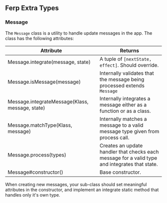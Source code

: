 ## Ferp Extra Types

### Message

The `Message` class is a utility to handle update messages in the app.
The class has the following attributes:

| Attribute                                         | Returns  |
| ------------------------------------------------- | -------- |
| Message.integrate(message, state)                 | A tuple of `[nextState, effect]`. Should override.    |
| Message.isMessage(message)                        | Internally validates that the message being processed extends `Message`    |
| Message.integrateMessage(Klass, message, state)   | Internally integrates a message either as a function or as a class. |
| Message.matchType(Klass, message)                 | Internally matches a message to a valid message type given from process call. |
| Message.process(types)                            | Creates an update handler that checks each message for a valid type and integrates that state. |
| Message#constructor()                             | Base constructor. |

When creating new messages, your sub-class should set meaningful attributes in the constructor, and implement an integrate static method that handles only it's own type.
